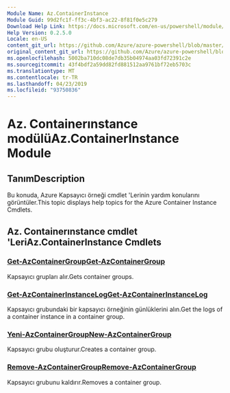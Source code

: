 ```yaml
---
Module Name: Az.ContainerInstance
Module Guid: 99d2fc1f-ff3c-4bf3-ac22-8f81f0e5c279
Download Help Link: https://docs.microsoft.com/en-us/powershell/module/az.containerinstance
Help Version: 0.2.5.0
Locale: en-US
content_git_url: https://github.com/Azure/azure-powershell/blob/master/src/ContainerInstance/ContainerInstance/help/Az.ContainerInstance.md
original_content_git_url: https://github.com/Azure/azure-powershell/blob/master/src/ContainerInstance/ContainerInstance/help/Az.ContainerInstance.md
ms.openlocfilehash: 5002ba710dc08de7db35b04974aa03fd72391c2e
ms.sourcegitcommit: 43f4bdf2a59dd82fd881512aa9761bf72eb5703c
ms.translationtype: MT
ms.contentlocale: tr-TR
ms.lasthandoff: 04/23/2019
ms.locfileid: "93750836"
---
```

# <span data-ttu-id="33b41-101">Az. Containerınstance modülü</span><span class="sxs-lookup"><span data-stu-id="33b41-101">Az.ContainerInstance Module</span></span>
## <span data-ttu-id="33b41-102">Tanım</span><span class="sxs-lookup"><span data-stu-id="33b41-102">Description</span></span>
<span data-ttu-id="33b41-103">Bu konuda, Azure Kapsayıcı örneği cmdlet 'Lerinin yardım konularını görüntüler.</span><span class="sxs-lookup"><span data-stu-id="33b41-103">This topic displays help topics for the Azure Container Instance Cmdlets.</span></span>

## <span data-ttu-id="33b41-104">Az. Containerınstance cmdlet 'Leri</span><span class="sxs-lookup"><span data-stu-id="33b41-104">Az.ContainerInstance Cmdlets</span></span>
### [<span data-ttu-id="33b41-105">Get-AzContainerGroup</span><span class="sxs-lookup"><span data-stu-id="33b41-105">Get-AzContainerGroup</span></span>](Get-AzContainerGroup.md)
<span data-ttu-id="33b41-106">Kapsayıcı grupları alır.</span><span class="sxs-lookup"><span data-stu-id="33b41-106">Gets container groups.</span></span>

### [<span data-ttu-id="33b41-107">Get-AzContainerInstanceLog</span><span class="sxs-lookup"><span data-stu-id="33b41-107">Get-AzContainerInstanceLog</span></span>](Get-AzContainerInstanceLog.md)
<span data-ttu-id="33b41-108">Kapsayıcı grubundaki bir kapsayıcı örneğinin günlüklerini alın.</span><span class="sxs-lookup"><span data-stu-id="33b41-108">Get the logs of a container instance in a container group.</span></span>

### [<span data-ttu-id="33b41-109">Yeni-AzContainerGroup</span><span class="sxs-lookup"><span data-stu-id="33b41-109">New-AzContainerGroup</span></span>](New-AzContainerGroup.md)
<span data-ttu-id="33b41-110">Kapsayıcı grubu oluşturur.</span><span class="sxs-lookup"><span data-stu-id="33b41-110">Creates a container group.</span></span>

### [<span data-ttu-id="33b41-111">Remove-AzContainerGroup</span><span class="sxs-lookup"><span data-stu-id="33b41-111">Remove-AzContainerGroup</span></span>](Remove-AzContainerGroup.md)
<span data-ttu-id="33b41-112">Kapsayıcı grubunu kaldırır.</span><span class="sxs-lookup"><span data-stu-id="33b41-112">Removes a container group.</span></span>

